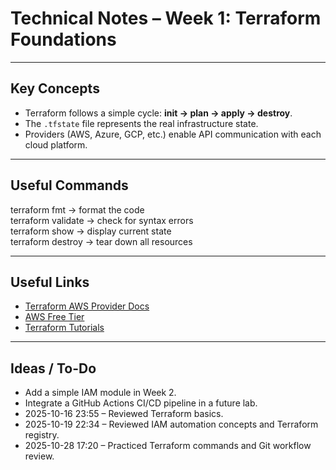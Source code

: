 # Technical Notes – Week 1: Terraform Foundations

---

## Key Concepts
- Terraform follows a simple cycle: **init → plan → apply → destroy**.  
- The `.tfstate` file represents the real infrastructure state.  
- Providers (AWS, Azure, GCP, etc.) enable API communication with each cloud platform.

---

## Useful Commands
terraform fmt → format the code  
terraform validate → check for syntax errors  
terraform show → display current state  
terraform destroy → tear down all resources

---

## Useful Links
- [Terraform AWS Provider Docs](https://registry.terraform.io/providers/hashicorp/aws/latest/docs)
- [AWS Free Tier](https://aws.amazon.com/free)
- [Terraform Tutorials](https://developer.hashicorp.com/terraform/tutorials)

---

## Ideas / To-Do
- Add a simple IAM module in Week 2.  
- Integrate a GitHub Actions CI/CD pipeline in a future lab.
- 2025-10-16 23:55 – Reviewed Terraform basics.
- 2025-10-19 22:34 – Reviewed IAM automation concepts and Terraform registry.
- 2025-10-28 17:20 – Practiced Terraform commands and Git workflow review.
